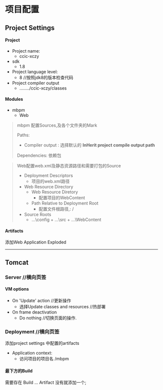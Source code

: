 # 项目配置

## Project Settings

#### Project

- Project name:
  - ccic-xczy
- sdk
  - 1.8
- Project language level:
  - 8 //按照jdk8的版本检查代码
- Project compiler output
  - ......../ccic-xczy/classes

#### Modules

- mbpm 
  - Web

> mbpm 配置Sources,及各个文件夹的Mark
>
> Paths:
>
> - Compiler output : 选择默认的 **InHerit project compile output path**
>
> Dependencies: 依赖包

> Web配置web.xml及静态资源路径和需要打包的Source
>
> - Deployment Descriptors
>   - 项目的web.xml路径 
> - Web Resource Directory
>   - Web Resource Diretory
>     - 配置项目的WebContent
>   - Path Relative to Deployment Root 
>     - 配置文件根路径,: /
> - Source Roots
>   - ...\config + ...\src   + ...\WebContent

#### Artifacts

添加Web Application Exploded

-----

## Tomcat 

### Server //横向页签

#### VM options

- On 'Update' action //更新操作
  - 选择Update classes and resources //热部署
- On frame deactivation 
  - Do nothing  //切换页面的操作.

### Deployment //横向页签

添加project settings 中配置的artifacts

- Application context:
  - 访问项目的项目名 /mbpm

#### 最下方的Build

需要存在 Build ... Artifact 没有就添加一个;





